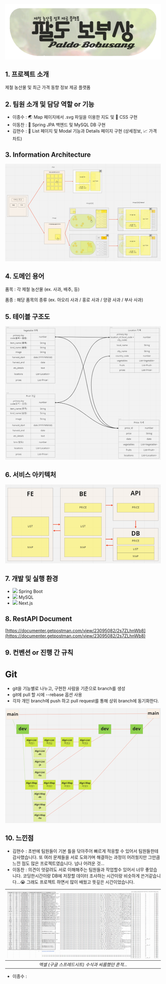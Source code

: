 <div align="center">

![logo](/readme/logo.png "logo")

</div>

## 1. 프로젝트 소개
제철 농산물 및 최근 가격 동향 정보 제공 플랫폼

## 2. 팀원 소개 및 담당 역할 or 기능
- 이종수 : :earth_asia: Map 페이지에서 .svg 파일을 이용한 지도 및 :art: CSS 구현
- 이동찬 : :leaves: Spring JPA 백엔드 및 MySQL DB 구현
- 김현수 : :bookmark_tabs: List 페이지 및 Modal 기능과 Details 페이지 구현 (상세정보, :chart_with_upwards_trend: 가격 차트)

## 3. Information Architecture
![Information Architecture](/readme/information_architecture.png "Information Architecture")

## 4. 도메인 용어
품목 : 각 제철 농산물 (ex. 사과, 배추, 등)


품종 : 해당 품목의 종류 (ex. 아오리 사과 / 홍로 사과 / 양광 사과 / 부사 사과)


## 5. 테이블 구조도
![Table Architecture](/readme/table_architecture.png "Table Architecture")

## 6. 서비스 아키텍처
![Service Architecture](/readme/service_architecture.png "Service Architecture")

## 7. 개발 및 실행 환경
- <img src="https://img.shields.io/badge/Spring-6DB33F?style=for-the-badge&logo=spring&logoColor=white"/> Spring Boot
- <img src="https://img.shields.io/badge/MySQL-005C84?style=for-the-badge&logo=mysql&logoColor=white"/> MySQL
- <img src="https://img.shields.io/badge/Next.js-000000?style=for-the-badge&logo=next.js&logoColor=white"/> Next.js

## 8. RestAPI Document

[https://documenter.getpostman.com/view/23095082/2s7ZLhnWb8](https://documenter.getpostman.com/view/23095082/2s7ZLhnWb8)

## 9. 컨벤션 or 진행 간 규칙
  # Git
- git을 기능별로 나누고, 구현한 사람을 기준으로 branch를 생성
- git에 pull 할 시에 --rebase 옵션 사용
- 각자 개인 branch에 push 하고 pull request를 통해 상위 branch에 동기화한다.

![Github Branches](/readme/github_branches.png "Github Branches")

## 10. 느낀점
- 김현수 : 초반에 팀원들이 기본 틀을 닦아주어 빠르게 적응할 수 있어서 팀원들한테 감사했습니다. 또 여러 문제들을 서로 도와가며 해결하는 과정이 어려웠지만 그만큼 느낀 점도 많은 프로젝트였습니다. 넘나 어려운 것...
- 이동찬 : 의견이 엇갈려도 서로 이해해주는 팀원들과 작업할수 있어서 너무 좋았습니다. 코딩한시간이랑 DB에 저장할 데이터 조사하는 시간이랑 비슷하게 쓴거같습니다...:sob: 그래도 프로젝트 하면서 많이 배웠고 뜻깊은 시간이었습니다.

| ![db query](/readme/db_query.png "db query") | 
|:--:| 
| *엑셀 (구글 스프레드시트) 수식과 씨름했던 흔적...* |

- 이종수 : 
